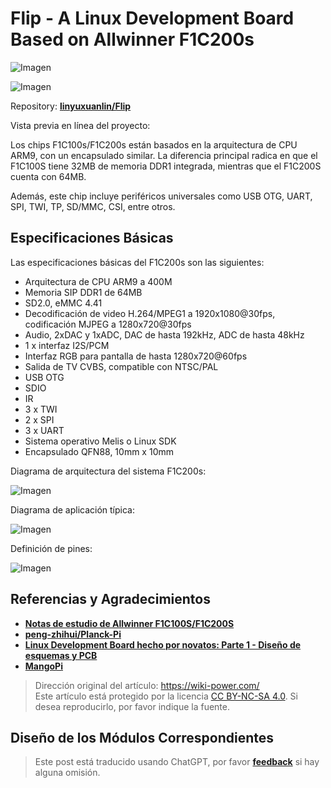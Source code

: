 # Flip - A Linux Development Board Based on Allwinner F1C200s

![Imagen](https://media.wiki-power.com/img/20220527234815.jpeg)

![Imagen](https://media.wiki-power.com/img/20220527234855.jpeg)

Repository: [**linyuxuanlin/Flip**](https://github.com/linyuxuanlin/Flip)

Vista previa en línea del proyecto:

<div class="altium-iframe-viewer">
  <div
    class="altium-ecad-viewer"
    data-project-src="https://github.com/linyuxuanlin/Flip/raw/main/Hardware/Flip_V0.1.zip"
  ></div>
</div>

Los chips F1C100s/F1C200s están basados en la arquitectura de CPU ARM9, con un encapsulado similar. La diferencia principal radica en que el F1C100S tiene 32MB de memoria DDR1 integrada, mientras que el F1C200S cuenta con 64MB.

Además, este chip incluye periféricos universales como USB OTG, UART, SPI, TWI, TP, SD/MMC, CSI, entre otros.

## Especificaciones Básicas

Las especificaciones básicas del F1C200s son las siguientes:

- Arquitectura de CPU ARM9 a 400M
- Memoria SIP DDR1 de 64MB
- SD2.0, eMMC 4.41
- Decodificación de video H.264/MPEG1 a 1920x1080@30fps, codificación MJPEG a 1280x720@30fps
- Audio, 2xDAC y 1xADC, DAC de hasta 192kHz, ADC de hasta 48kHz
- 1 x interfaz I2S/PCM
- Interfaz RGB para pantalla de hasta 1280x720@60fps
- Salida de TV CVBS, compatible con NTSC/PAL
- USB OTG
- SDIO
- IR
- 3 x TWI
- 2 x SPI
- 3 x UART
- Sistema operativo Melis o Linux SDK
- Encapsulado QFN88, 10mm x 10mm

Diagrama de arquitectura del sistema F1C200s:

![Imagen](https://media.wiki-power.com/img/20220422152227.png)

Diagrama de aplicación típica:

![Imagen](https://media.wiki-power.com/img/20220513232027.png)

Definición de pines:

![Imagen](https://media.wiki-power.com/img/20220422153239.png)

## Referencias y Agradecimientos

- [**Notas de estudio de Allwinner F1C100S/F1C200S**](https://blog.csdn.net/p1279030826/article/details/113370239)
- [**peng-zhihui/Planck-Pi**](https://github.com/peng-zhihui/Planck-Pi)
- [**Linux Development Board hecho por novatos: Parte 1 - Diseño de esquemas y PCB**](https://www.cnblogs.com/twzy/p/14714651.html)
- [**MangoPi**](https://mangopi.cc/f1c200s)

> Dirección original del artículo: <https://wiki-power.com/>  
> Este artículo está protegido por la licencia [CC BY-NC-SA 4.0](https://creativecommons.org/licenses/by/4.0/deed.zh). Si desea reproducirlo, por favor indique la fuente.

## Diseño de los Módulos Correspondientes

> Este post está traducido usando ChatGPT, por favor [**feedback**](https://github.com/linyuxuanlin/Wiki_MkDocs/issues/new) si hay alguna omisión.
